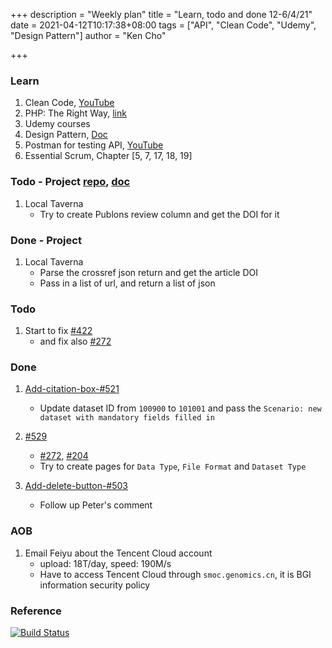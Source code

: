 +++
description = "Weekly plan"
title = "Learn, todo and done 12-6/4/21"
date = 2021-04-12T10:17:38+08:00
tags = ["API", "Clean Code", "Udemy", "Design Pattern"]
author = "Ken Cho"

+++  
### Learn
1. Clean Code, [YouTube](https://www.youtube.com/watch?v=7EmboKQH8lM)
2. PHP: The Right Way, [link](https://phptherightway.com/)
3. Udemy courses
4. Design Pattern, [Doc](https://designpatternsphp.readthedocs.io/en/latest/README.html)
5. Postman for testing API, [YouTube](https://www.freecodecamp.org/news/learn-how-to-use-postman-to-test-apis/)
6. Essential Scrum, Chapter [5, 7, 17, 18, 19]

### Todo - Project [repo](https://github.com/kencho51/mint_doi), [doc](https://docs.google.com/document/d/1CopK9e9QclOd91WRN1LREEBefMDb5cWoHiElj3IfKLc/edit#)
1. Local Taverna
    - Try to create Publons review column and get the DOI for it

### Done - Project
1. Local Taverna
   - Parse the crossref json return and get the article DOI  
   - Pass in a list of url, and return a list of json

### Todo
1. Start to fix [#422](https://github.com/gigascience/gigadb-website/issues/422)
    - and fix also [#272](https://github.com/gigascience/gigadb-website/issues/272)


### Done
1. [Add-citation-box-#521](https://github.com/gigascience/gigadb-website/pull/521)
   - Update dataset ID from `100900` to `101001` and pass the `Scenario: new dataset with mandatory fields filled in`  
   
2. [#529](https://github.com/gigascience/gigadb-website/issues/529)
   - [#272](https://github.com/gigascience/gigadb-website/issues/272), [#204](https://github.com/gigascience/gigadb-website/issues/204)  
   - Try to create pages for `Data Type`, `File Format` and `Dataset Type`  
   
3. [Add-delete-button-#503](https://github.com/gigascience/gigadb-website/pull/503)
   - Follow up Peter's comment
   
### AOB
1. Email Feiyu about the Tencent Cloud account
   - upload: 18T/day, speed: 190M/s
   - Have to access Tencent Cloud through `smoc.genomics.cn`, it is BGI information security policy  

### Reference


[![Build Status](https://travis-ci.com/kencho51/gigathing.svg?branch=master)](https://travis-ci.com/kencho51/gigathing)

